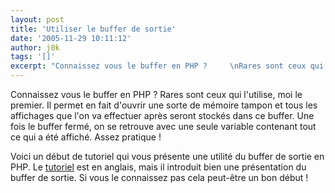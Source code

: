 ```yaml
---
layout: post
title: 'Utiliser le buffer de sortie'
date: '2005-11-29 10:11:12'
author: j0k
tags: '[]'
excerpt: "Connaissez vous le buffer en PHP ?     \nRares sont ceux qui l'utilise, moi le premier. Il permet en fait d'ouvrir une sorte de mémoire tampon et tous les affichages que l'on va effectuer après seront stockés dans ce buffer. Une fois le buffer fermé, on se retrouve avec une seule variable contenant tout ce qui a été affiché. Assez pratique !  \n  \n     …"
---
```


Connaissez vous le buffer en PHP ?
Rares sont ceux qui l'utilise, moi le premier. Il permet en fait d'ouvrir une sorte de mémoire tampon et tous les affichages que l'on va effectuer après seront stockés dans ce buffer. Une fois le buffer fermé, on se retrouve avec une seule variable contenant tout ce qui a été affiché. Assez pratique !

Voici un début de tutoriel qui vous présente une utilité du buffer de sortie en PHP. Le [tutoriel](http://www.phpit.net/blog/messing-with-the-output-buffer/) est en anglais, mais il introduit bien une présentation du buffer de sortie. Si vous le connaissez pas cela peut-être un bon début !
